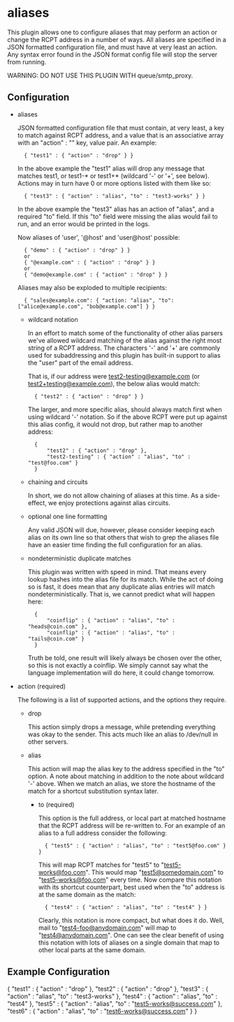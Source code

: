 aliases
=======

This plugin allows one to configure aliases that may perform an action or
change the RCPT address in a number of ways.  All aliases are specified in
a JSON formatted configuration file, and must have at very least an action.
Any syntax error found in the JSON format config file will stop the server
from running.

WARNING: DO NOT USE THIS PLUGIN WITH queue/smtp\_proxy.

Configuration
-------------

* aliases

    JSON formatted configuration file that must contain, at very least, a key
    to match against RCPT address, and a value that is an associative array
    with an "action" : "<action>" key, value pair.  An example:

        { "test1" : { "action" : "drop" } } 

    In the above example the "test1" alias will drop any message that matches
    test1, or test1-* or test1+* (wildcard '-' or '+', see below).  Actions
    may in turn have 0 or more options listed with them like so:

        { "test3" : { "action" : "alias", "to" : "test3-works" } }

    In the above example the "test3" alias has an action of "alias", and
    a required "to" field.  If this "to" field were missing the alias would
    fail to run, and an error would be printed in the logs.
    
    Now aliases of 'user', '@host' and 'user@host' possible:
    
        { "demo" : { "action" : "drop" } }
        or
        { "@example.com" : { "action" : "drop" } } 
        or
        { "demo@example.com" : { "action" : "drop" } } 

    Aliases may also be exploded to multiple recipients:

        { "sales@example.com": { "action: "alias", "to": ["alice@example.com", "bob@example.com"] } }

    * wildcard notation

        In an effort to match some of the functionality of other alias parsers
        we've allowed wildcard matching of the alias against the right most
        string of a RCPT address.  The characters '-' and '+' are commonly used
        for subaddressing and this plugin has built-in support to alias the
        "user" part of the email address.

        That is, if our address were test2-testing@example.com (or
        test2+testing@example.com), the below alias would match:

            { "test2" : { "action" : "drop" } }

        The larger, and more specific alias, should always match first when
        using wildcard '-' notation.  So if the above RCPT were put up against
        this alias config, it would not drop, but rather map to another
        address:

            {
                "test2" : { "action" : "drop" },
                "test2-testing" : { "action" : "alias", "to" : "test@foo.com" }
            }

    * chaining and circuits

        In short, we do not allow chaining of aliases at this time.  As a
        side-effect, we enjoy protections against alias circuits.

    * optional one line formatting

        Any valid JSON will due, however, please consider keeping each alias
        on its own line so that others that wish to grep the aliases file
        have an easier time finding the full configuration for an alias.

    * nondeterministic duplicate matches

        This plugin was written with speed in mind.  That means every lookup
        hashes into the alias file for its match.  While the act of doing so
        is fast, it does mean that any duplicate alias entries will match
        nondeterministically.  That is, we cannot predict what will happen
        here:

            {
                "coinflip" : { "action" : "alias", "to" : "heads@coin.com" },
                "coinflip" : { "action" : "alias", "to" : "tails@coin.com" }
            }

        Truth be told, one result will likely always be chosen over the other,
        so this is not exactly a coinflip.  We simply cannot say what the
        language implementation will do here, it could change tomorrow.

* action (required)

    The following is a list of supported actions, and the options they require.

    * drop

        This action simply drops a message, while pretending everything was
        okay to the sender.  This acts much like an alias to /dev/null in
        other servers.

    * alias

        This action will map the alias key to the address specified in the
        "to" option.  A note about matching in addition to the note
        about wildcard '-' above.  When we match an alias, we store the
        hostname of the match for a shortcut substitution syntax later. 

        * to (required)

            This option is the full address, or local part at matched hostname
            that the RCPT address will be re-written to.  For an example of
            an alias to a full address consider the following: 

                { "test5" : { "action" : "alias", "to" : "test5@foo.com" } }

            This will map RCPT matches for "test5" to "test5-works@foo.com".
            This would map "test5@somedomain.com" to "test5-works@foo.com"
            every time.  Now compare this notation with its shortcut
            counterpart, best used when the "to" address is at the same
            domain as the match:

                { "test4" : { "action" : "alias", "to" : "test4" } }

            Clearly, this notation is more compact, but what does it do.  Well,
            mail to "test4-foo@anydomain.com" will map to "test4@anydomain.com".
            One can see the clear benefit of using this notation with lots of
            aliases on a single domain that map to other local parts at the
            same domain.

Example Configuration
---------------------
{
    "test1" : { "action" : "drop" },
    "test2" : { "action" : "drop" },
    "test3" : { "action" : "alias", "to" : "test3-works" },
    "test4" : { "action" : "alias", "to" : "test4" },
    "test5" : { "action" : "alias", "to" : "test5-works@success.com" },
    "test6" : { "action" : "alias", "to" : "test6-works@success.com" }
}
